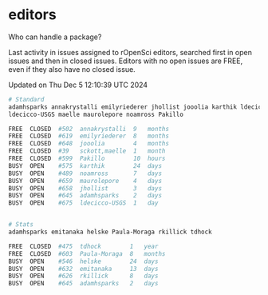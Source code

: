 # editors

Who can handle a package?

Last activity in issues assigned to rOpenSci editors, searched first in open
issues and then in closed issues. Editors with no open issues are FREE, even if
they also have no closed issue.


Updated on Thu Dec 5 12:10:39 UTC 2024

```bash
# Standard
adamhsparks annakrystalli emilyriederer jhollist jooolia karthik ldecicco
ldecicco-USGS maelle maurolepore noamross Pakillo

FREE  CLOSED  #502  annakrystalli  9   months
FREE  CLOSED  #619  emilyriederer  8   months
FREE  CLOSED  #648  jooolia        4   months
FREE  CLOSED  #39   sckott,maelle  1   month
FREE  CLOSED  #599  Pakillo        10  hours
BUSY  OPEN    #575  karthik        24  days
BUSY  OPEN    #489  noamross       7   days
BUSY  OPEN    #659  maurolepore    4   days
BUSY  OPEN    #658  jhollist       3   days
BUSY  OPEN    #645  adamhsparks    2   days
BUSY  OPEN    #675  ldecicco-USGS  1   day


# Stats
adamhsparks emitanaka helske Paula-Moraga rkillick tdhock

FREE  CLOSED  #475  tdhock        1   year
FREE  CLOSED  #603  Paula-Moraga  8   months
BUSY  OPEN    #546  helske        24  days
BUSY  OPEN    #632  emitanaka     13  days
BUSY  OPEN    #626  rkillick      8   days
BUSY  OPEN    #645  adamhsparks   2   days
```
